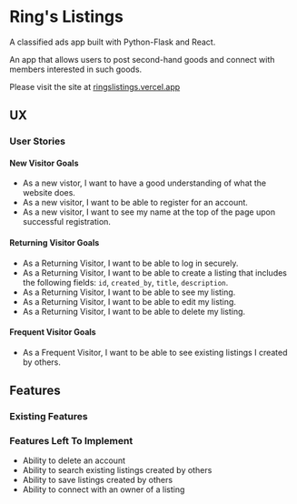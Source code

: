 # Ring's Listings
A classified ads app built with Python-Flask and React.

An app that allows users to post second-hand goods and connect with members interested in such goods.

Please visit the site at [ringslistings.vercel.app](https://ringslistings.vercel.app/)

## UX
### User Stories
#### New Visitor Goals
- As a new vistor, I want to have a good understanding of what the website does.
- As a new visitor, I want to be able to register for an account.
- As a new visitor, I want to see my name at the top of the page upon successful registration.
#### Returning Visitor Goals
- As a Returning Visitor, I want to be able to log in securely.
- As a Returning Visitor, I want to be able to create a listing that includes the following fields: `id`, `created_by`, `title`, `description`.
- As a Returning Visitor, I want to be able to see my listing.
- As a Returning Visitor, I want to be able to edit my listing.
- As a Returning Visitor, I want to be able to delete my listing.
#### Frequent Visitor Goals
- As a Frequent Visitor, I want to be able to see existing listings I created by others.

## Features
### Existing Features

### Features Left To Implement
- Ability to delete an account
- Ability to search existing listings created by others
- Ability to save listings created by others
- Ability to connect with an owner of a listing

